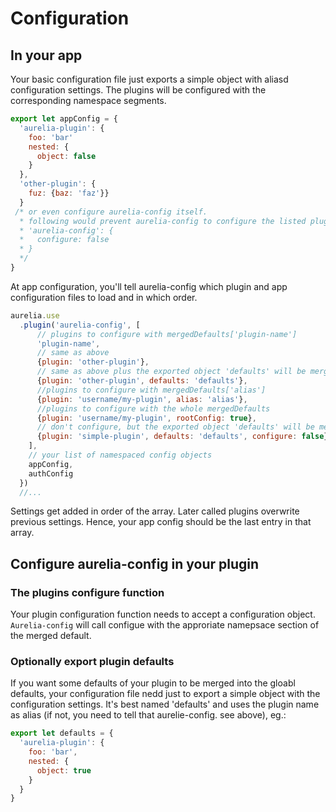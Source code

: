 # Configuration

## In your app

Your basic configuration file just exports a simple object with aliasd configuration settings. The plugins will be configured with the corresponding namespace segments.

```js
export let appConfig = {
  'aurelia-plugin': {
    foo: 'bar'
    nested: {
      object: false
    }
  },
  'other-plugin': {
    fuz: {baz: 'faz'}}
  }
 /* or even configure aurelia-config itself. 
  * following would prevent aurelia-config to configure the listed plugins by default
  * 'aurelia-config': {
  *   configure: false
  * }
  */
}
```

At app configuration, you'll tell aurelia-config which plugin and app configuration files to load and in which order.

```js
aurelia.use
  .plugin('aurelia-config', [
      // plugins to configure with mergedDefaults['plugin-name'] 
      'plugin-name',
      // same as above
      {plugin: 'other-plugin'},
      // same as above plus the exported object 'defaults' will be merged into the mergedDefaults 
      {plugin: 'other-plugin', defaults: 'defaults'},
      //plugins to configure with mergedDefaults['alias'] 
      {plugin: 'username/my-plugin', alias: 'alias'},
      //plugins to configure with the whole mergedDefaults 
      {plugin: 'username/my-plugin', rootConfig: true},
      // don't configure, but the exported object 'defaults' will be merged into the mergedDefaults
      {plugin: 'simple-plugin', defaults: 'defaults', configure: false},
    ],  
    // your list of namespaced config objects
    appConfig,
    authConfig
  })
  //...
```

Settings get added in order of the array. Later called plugins overwrite previous settings. Hence, your app config should be the last entry in that array.

## Configure aurelia-config in your plugin

### The plugins configure function
Your plugin configuration function needs to accept a configuration object. `Aurelia-config` will call configue with the approriate namepsace section of the merged default. 

### Optionally export plugin defaults
If you want some defaults of your plugin to be merged into the gloabl defaults, your configuration file nedd just to export a simple object with the configuration settings. It's best named 'defaults' and uses the plugin name as alias (if not, you need to tell that aurelie-config. see above), eg.:

```js
export let defaults = {
  'aurelia-plugin': {
    foo: 'bar',
    nested: {
      object: true
    }
  }
}
```

